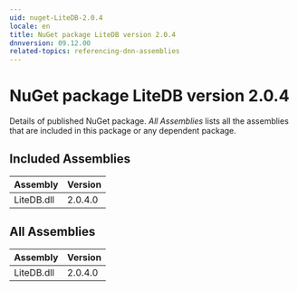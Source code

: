 ```yaml
---
uid: nuget-LiteDB-2.0.4
locale: en
title: NuGet package LiteDB version 2.0.4
dnnversion: 09.12.00
related-topics: referencing-dnn-assemblies
---
```


# NuGet package LiteDB version 2.0.4
Details of published NuGet package.
*All Assemblies* lists all the assemblies that are included in this package or any dependent package.

## Included Assemblies

|Assembly|Version|
|---|---|
|LiteDB.dll|2.0.4.0|

## All Assemblies

|Assembly|Version|
|---|---|
|LiteDB.dll|2.0.4.0|

